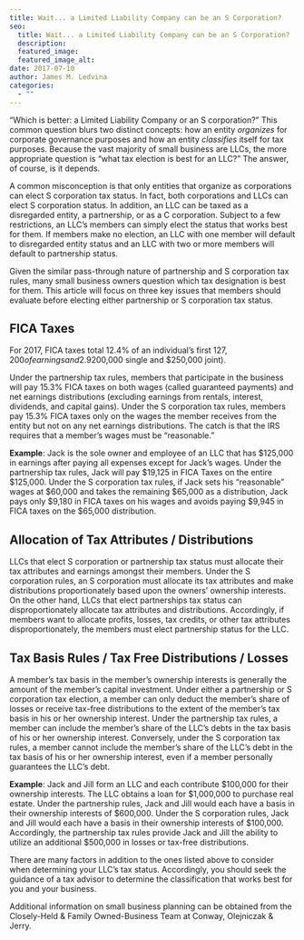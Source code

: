 ```yaml
---
title: Wait... a Limited Liability Company can be an S Corporation?
seo:
  title: Wait... a Limited Liability Company can be an S Corporation?
  description:
  featured_image:
  featured_image_alt:
date: 2017-07-10
author: James M. Ledvina
categories:
  - ""
---
```


“Which is better: a Limited Liability Company or an S corporation?” This common question blurs two distinct concepts: how an entity _organizes_ for corporate governance purposes and how an entity _classifies_ itself for tax purposes. Because the vast majority of small business are LLCs, the more appropriate question is “what tax election is best for an LLC?” The answer, of course, is it depends.

A common misconception is that only entities that organize as corporations can elect S corporation tax status. In fact, both corporations and LLCs can elect S corporation status. In addition, an LLC can be taxed as a disregarded entity, a partnership, or as a C corporation. Subject to a few restrictions, an LLC’s members can simply elect the status that works best for them. If members make no election, an LLC with one member will default to disregarded entity status and an LLC with two or more members will default to partnership status.

Given the similar pass-through nature of partnership and S corporation tax rules, many small business owners question which tax designation is best for them. This article will focus on three key issues that members should evaluate before electing either partnership or S corporation tax status.

## FICA Taxes

For 2017, FICA taxes total 12.4% of an individual’s first $127,200 of earnings and 2.9% of all earnings (15.3% total). There is an additional Medicare tax of 0.9% for high earners ($200,000 single and $250,000 joint).

Under the partnership tax rules, members that participate in the business will pay 15.3% FICA taxes on both wages (called guaranteed payments) and net earnings distributions (excluding earnings from rentals, interest, dividends, and capital gains). Under the S corporation tax rules, members pay 15.3% FICA taxes only on the wages the member receives from the entity but not on any net earnings distributions. The catch is that the IRS requires that a member’s wages must be “reasonable.”

**Example**: Jack is the sole owner and employee of an LLC that has $125,000 in earnings after paying all expenses except for Jack’s wages. Under the partnership tax rules, Jack will pay $19,125 in FICA Taxes on the entire $125,000. Under the S corporation tax rules, if Jack sets his “reasonable” wages at $60,000 and takes the remaining $65,000 as a distribution, Jack pays only $9,180 in FICA taxes on his wages and avoids paying $9,945 in FICA taxes on the $65,000 distribution.

## Allocation of Tax Attributes / Distributions

LLCs that elect S corporation or partnership tax status must allocate their tax attributes and earnings amongst their members. Under the S corporation rules, an S corporation must allocate its tax attributes and make distributions proportionately based upon the owners’ ownership interests. On the other hand, LLCs that elect partnerships tax status can disproportionately allocate tax attributes and distributions. Accordingly, if members want to allocate profits, losses, tax credits, or other tax attributes disproportionately, the members must elect partnership status for the LLC.

## Tax Basis Rules / Tax Free Distributions / Losses

A member’s tax basis in the member’s ownership interests is generally the amount of the member’s capital investment. Under either a partnership or S corporation tax election, a member can only deduct the member’s share of losses or receive tax-free distributions to the extent of the member’s tax basis in his or her ownership interest. Under the partnership tax rules, a member can include the member’s share of the LLC’s debts in the tax basis of his or her ownership interest. Conversely, under the S corporation tax rules, a member cannot include the member’s share of the LLC’s debt in the tax basis of his or her ownership interest, even if a member personally guarantees the LLC’s debt.

**Example**: Jack and Jill form an LLC and each contribute $100,000 for their ownership interests. The LLC obtains a loan for $1,000,000 to purchase real estate. Under the partnership rules, Jack and Jill would each have a basis in their ownership interests of $600,000. Under the S corporation rules, Jack and Jill would each have a basis in their ownership interests of $100,000. Accordingly, the partnership tax rules provide Jack and Jill the ability to utilize an additional $500,000 in losses or tax-free distributions.

There are many factors in addition to the ones listed above to consider when determining your LLC’s tax status. Accordingly, you should seek the guidance of a tax advisor to determine the classification that works best for you and your business.

Additional information on small business planning can be obtained from the Closely-Held & Family Owned-Business Team at Conway, Olejniczak & Jerry.
